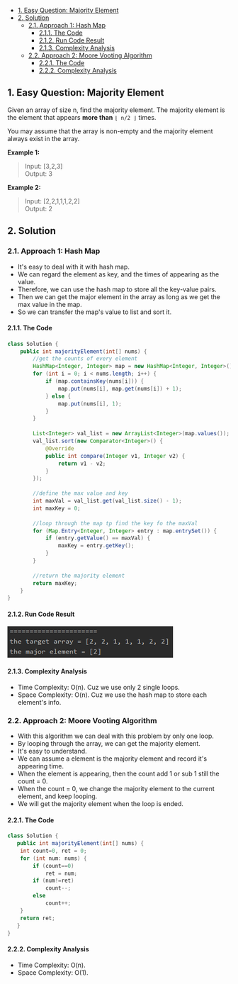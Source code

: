 <!-- TOC -->

- [1. Easy Question: Majority Element](#1-easy-question-majority-element)
- [2. Solution](#2-solution)
  - [2.1. Approach 1: Hash Map](#21-approach-1-hash-map)
    - [2.1.1. The Code](#211-the-code)
    - [2.1.2. Run Code Result](#212-run-code-result)
    - [2.1.3. Complexity Analysis](#213-complexity-analysis)
  - [2.2. Approach 2: Moore Vooting Algorithm](#22-approach-2-moore-vooting-algorithm)
    - [2.2.1. The Code](#221-the-code)
    - [2.2.2. Complexity Analysis](#222-complexity-analysis)

<!-- /TOC -->

## 1. Easy Question: Majority Element  

Given an array of size n, find the majority element. The majority element is the element that appears **more than** `⌊ n/2 ⌋` times.

You may assume that the array is non-empty and the majority element always exist in the array.

**Example 1:**

>Input: [3,2,3]  
>Output: 3

**Example 2:**

>Input: [2,2,1,1,1,2,2]  
>Output: 2

## 2. Solution

### 2.1. Approach 1: Hash Map
- It's easy to deal with it with hash map.  
- We can regard the element as key, and the times of appearing as the value.  
- Therefore, we can use the hash map to store all the key-value pairs.  
- Then we can get the major element in the array as long as we get the max value in the map.
- So we can transfer the map's value to list and sort it.

#### 2.1.1. The Code
```java
class Solution {
    public int majorityElement(int[] nums) {
        //get the counts of every element
        HashMap<Integer, Integer> map = new HashMap<Integer, Integer>();
        for (int i = 0; i < nums.length; i++) {
            if (map.containsKey(nums[i])) {
                map.put(nums[i], map.get(nums[i]) + 1);
            } else {
                map.put(nums[i], 1);
            }
        }

        List<Integer> val_list = new ArrayList<Integer>(map.values());
        val_list.sort(new Comparator<Integer>() {
            @Override
            public int compare(Integer v1, Integer v2) {
                return v1 - v2;
            }
        });

        //define the max value and key
        int maxVal = val_list.get(val_list.size() - 1);
        int maxKey = 0;

        //loop through the map tp find the key fo the maxVal
        for (Map.Entry<Integer, Integer> entry : map.entrySet()) {
            if (entry.getValue() == maxVal) {
                maxKey = entry.getKey();
            }
        }

        //return the majority element
        return maxKey;
    }
}
```

#### 2.1.2. Run Code Result  
![pic](../99.images/2020-08-30-20-20-27.png)

#### 2.1.3. Complexity Analysis
- Time Complexity: O(n). Cuz we use only 2 single loops.
- Space Complexity: O(n). Cuz we use the hash map to store each element's info.

### 2.2. Approach 2: Moore Vooting Algorithm
- With this algorithm we can deal with this problem by only one loop.  
- By looping through the array, we can get the majority element.  
- It's easy to understand.  
- We can assume a element is the majority element and record it's appearing time.
- When the element is appearing, then the count add 1 or sub 1 still the count = 0.
- When the count = 0, we change the majority element to the current element, and keep looping.
- We will get the majority element when the loop is ended.

#### 2.2.1. The Code
```java
class Solution {
   public int majorityElement(int[] nums) {
    int count=0, ret = 0;
    for (int num: nums) {
        if (count==0)
            ret = num;
        if (num!=ret)
            count--;
        else
            count++;
    }
    return ret;
   }
}
```

#### 2.2.2. Complexity Analysis
- Time Complexity: O(n).
- Space Complexity: O(1).